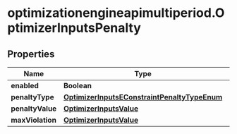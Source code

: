 # optimizationengineapimultiperiod.OptimizerInputsPenalty

## Properties

Name | Type | Description | Notes
------------ | ------------- | ------------- | -------------
**enabled** | **Boolean** |  | [optional] 
**penaltyType** | [**OptimizerInputsEConstraintPenaltyTypeEnum**](OptimizerInputsEConstraintPenaltyTypeEnum.md) |  | [optional] 
**penaltyValue** | [**OptimizerInputsValue**](OptimizerInputsValue.md) |  | [optional] 
**maxViolation** | [**OptimizerInputsValue**](OptimizerInputsValue.md) |  | [optional] 


